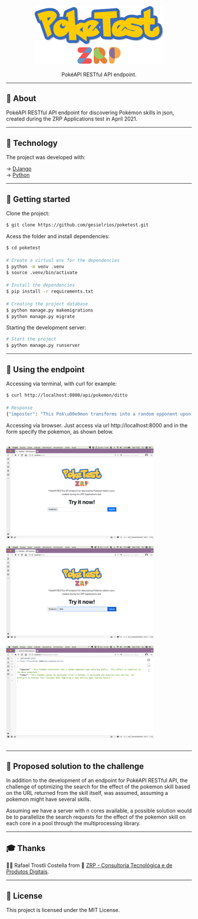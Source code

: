 <p align="center">
    <img src="/poketest/core/static/assets/images/logo.png" alt="Logo" width="350"/><br><br>
    PokéAPI RESTful API endpoint.<br>
</p>

------------
<h2>📖 About</h2>

PokéAPI RESTful API endpoint for discovering Pokémon skills in json, created during the ZRP Applications test in April 2021.

------------
<h2>🧪 Technology</h2>

The project was developed with:

&rarr; <a href="https://www.djangoproject.com/" target="_blank">DJango</a> <br>
&rarr; <a href="https://www.python.org/" target="_blank">Python</a> <br>

------------
<h2>🔌 Getting started</h2>
Clone the project:

```bash
$ git clone https://github.com/gesielrios/poketest.git
```

Acess the folder and install dependencies:

```bash
$ cd poketest

# Create a virtual env for the dependencies
$ python -m venv .venv
$ source .venv/bin/activate

# Install the dependencies
$ pip install -r requirements.txt

# Creating the project database
$ python manage.py makemigrations
$ python manage.py migrate
```

Starting the development server:
```bash
# Start the project
$ python manage.py runserver
```

------------
<h2>📕 Using the endpoint</h2>

Accessing via terminal, with curl for example:
```bash
$ curl http://localhost:8000/api/pokemon/ditto

# Response
{"imposter": "This Pok\u00e9mon transforms into a random opponent upon entering battle.  This effect is identical to the move transform.", "limber": "This Pok\u00e9mon cannot be paralyzed.\n\nIf a Pok\u00e9mon is paralyzed and acquires this ability, its paralysis is healed; this includes when regaining a lost ability upon leaving battle."}
```

Accessing via browser. Just access via url http://localhost:8000 and in the form specify the pokemon, as shown below.<br><br>

<img src="/poketest/core/static/assets/images/app-1.png" alt="app-1" width="400"/><br><br>
<img src="/poketest/core/static/assets/images/app-2.png" alt="app-2" width="400"/><br><br>
<img src="/poketest/core/static/assets/images/app-3.png" alt="app-3" width="400"/><br><br>

------------
<h2>🔖 Proposed solution to the challenge</h2>
<p>
    In addition to the development of an endpoint for PokéAPI RESTful API, the challenge of optimizing the search for the effect of the pokemon skill based on the URL returned from the skill itself, was assumed, assuming a pokemon might have several skills.
</p>
<p>
    Assuming we have a server with n cores available, a possible solution would be to parallelize the search requests for the effect of the pokemon skill on each core in a pool through the multiprocessing library.
</p>

------------
<h2>🎓 Thanks</h2>

👨‍🏫 Rafael Trostli Costella from 🚀 <a href="https://zrp.com.br/" target="_blank">ZRP - Consultoria Tecnológica e de Produtos Digitais</a>.

------------
<h2>📝 License</h2>
This project is licensed under the MIT License.